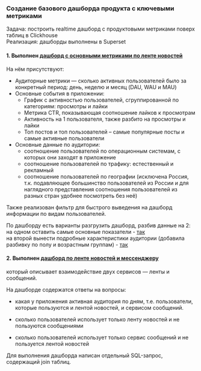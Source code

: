  ### Создание базового дашборда продукта с ключевыми метриками
Задача: построить realtime дашборд с продуктовыми метриками поверх таблиц в Clickhouse    
Реализация: дашборды выполнены в Superset  

#### 1.	Выполнен [дашборд с основными метриками по ленте новостей](https://github.com/Vitochkasonik/Simulator_analitik/blob/main/Dashboards/Feed_main%26users.jpg)    
На нём присутствуют:     
- Аудиторные метрики — сколько активных пользователей было за конкретный период: день, неделю и месяц (DAU, WAU и MAU)
- Основные события в приложении:
  * График с активностью пользователей, сгруппированной по категориям: просмотры и лайки
  * Метрика CTR, показывающая соотношение лайков к просмотрам 
  * Активность на 1 пользователя, также разбито на просмотры и лайки
  * Топ постов и топ пользователей – самые популярные посты и самые активные пользователи
- Основные данные по аудитории:
  * соотношение пользователей по операционным системам, с которых они заходят в приложение
  * соотношение пользователей по трафику: естественный и рекламный
  * соотношение пользователей по географии (исключена Россия, т.к. подавляющее большинство пользователей из России и для наглядного представления соотношения пользователей из разных стран удобнее посмотреть без неё)

Также реализован фильтр для быстрого выведения на дашборд информации по видам пользователей.   
  
По дашборду есть варианты разгрузить дашборд, разбив данные на 2:
на одном оставить самые основные показатели - [так](https://github.com/Vitochkasonik/Simulator_analitik/blob/main/Dashboards/Feed_main.jpg)  
на второй вынести подробные характеристики аудитории (добавила разбивку по полу и возрастным группам) - [так](https://github.com/Vitochkasonik/Simulator_analitik/blob/main/Dashboards/Feed_users_extra.jpg)

#### 2.	Выполнен [дашборд по ленте новостей и мессенджеру](https://github.com/Vitochkasonik/Simulator_analitik/blob/main/Dashboards/Feed%26messages.jpg)  
который описывает взаимодействие двух сервисов — ленты и сообщений.  

На дашборде содержатся ответы на вопросы:  
- какая у приложения активная аудитория по дням, т.е. пользователи, которые пользуются и лентой новостей, и сервисом сообщений. 
  
- сколько пользователей использует только ленту новостей и не пользуются сообщениями
  
- сколько пользователей использует только сервис сообщений и не пользуется лентой новостей

Для выполнения дашборда написан отдельный SQL-запрос, содержащий join таблиц.
